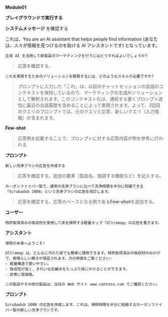 **Module01**

**プレイグラウンドで実行する**

**システムメッセージ** を確認する

これは、You are an AI assistant that helps people find information (あなたは、人々が情報を見つけるのを助ける AI アシスタントです) となっています。

```prompt
生成 AI を活用して新製品のマーケティングを行うにはどうすればよいでしょうか?
```

 > 応答を確認する。

```prompt
これを実現するためのソリューションを開発するには、どのようなスキルが必要ですか?
```

 > プロンプトに入力した「これ」は、以前のチャットセッションの会話のコンテキストを保持しているので、マーケティングの生成AIソリューションとして解釈されます。このコンテキスト化は、連続する書くプロンプト送信に最近の会話履歴を含めることによって実現されます。よって、2回目のクエリのプロンプトでは、元のクエリと応答、新しいクエリ（入力情報）が含まれます。

**Few-shot**

 > 応答例を記載することで、プロンプトに対する応答内容が例を参考に行われる

**プロンプト**

```prompt
新しい洗浄ブラシの広告を作成する
```

> 応答を確認する。追加の要素（製品名、強調する機能など）を記入する。

```prompt
カーボンファイバー製で、通常の洗浄ブラシに比べて洗浄時間を半分に短縮できる「Scrubadub 2000」という洗浄ブラシの広告を改訂します。
```

> 応答を確認する。応答のベースとなる例である**Few-shot**を追加する。

**ユーザー**

```prompt
特許取得済みの吸収材を使用して床を掃除する軽量モップ「Ultramop」の広告を書きます。
```

**アシスタント**

```prompt
掃除の未来へようこそ!

Ultramop は、どんなに汚れた床でも簡単に掃除できます。特許取得済みの吸収材のおかげで、素晴らしい輝きが保証されます。次の特徴をご覧ください:
- 軽量構造で使いやすい。
- 吸収性が高く、きれいな石鹸水をたっぷり床にかけることができます。
- 非常に低価格。

この製品やその他の製品は、当社の Web サイト www.contoso.com でご確認ください。
```

**プロンプト**

```prompt
Scrubadub 2000 の広告を作成します。これは、掃除時間を半分に短縮するカーボンファイバー製の新しい洗浄ブラシです。
```

